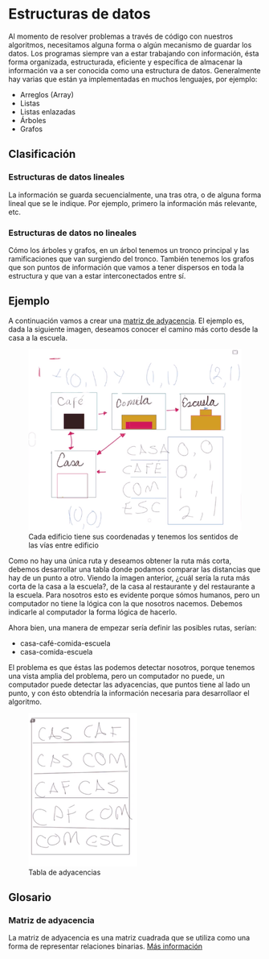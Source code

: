 # Estructuras de datos

Al momento de resolver problemas a través de código con nuestros algoritmos, necesitamos alguna forma o algún mecanismo de guardar los datos. Los programas siempre van a estar trabajando con información, ésta forma organizada, estructurada, eficiente y específica de almacenar la información va a ser conocida como una estructura de datos. Generalmente hay varias que están ya implementadas en muchos lenguajes, por ejemplo:

- Arreglos (Array)
- Listas
- Listas enlazadas
- Árboles
- Grafos

## Clasificación

### Estructuras de datos lineales

La información se guarda secuencialmente, una tras otra, o de alguna forma lineal que se le indique. Por ejemplo, primero la información más relevante, etc.

### Estructuras de datos no lineales

Cómo los árboles y grafos, en un árbol tenemos un tronco principal y las ramificaciones que van surgiendo del tronco. También tenemos los grafos que son puntos de información que vamos a tener dispersos en toda la estructura y que van a estar interconectados entre sí.


## Ejemplo

A continuación vamos a crear una [matriz de adyacencia](#matriz-de-adyacencia). El ejemplo es, dada la siguiente imagen, deseamos conocer el camino más corto desde la casa a la escuela.

<figure>
    <img id="img1" src="../../assets/introduccion_a_los_algoritmos/estructuras_de_datos/1.png" alt="img1"/>
    <figcaption>Cada edificio tiene sus coordenadas y tenemos los sentidos de las vías entre edificio</figcaption>
</figure>

Como no hay una única ruta y deseamos obtener la ruta más corta, debemos desarrollar una tabla donde podamos comparar las distancias que hay de un punto a otro. Viendo la imagen anterior, ¿cuál sería la ruta más corta de la casa a la escuela?, de la casa al restaurante y del restaurante a la escuela. Para nosotros esto es evidente porque sómos humanos, pero un computador no tiene la lógica con la que nosotros nacemos. Debemos indicarle al computador la forma lógica de hacerlo.

Ahora bien, una manera de empezar sería definir las posibles rutas, serían:

- casa-café-comida-escuela
- casa-comida-escuela

El problema es que éstas las podemos detectar nosotros, porque tenemos una vista amplia del problema, pero un computador no puede, un computador puede detectar las adyacencias, que puntos tiene al lado un punto, y con ésto obtendría la información necesaria para desarrollaor el algoritmo.

<figure>
    <img id="img2" src="../../assets/introduccion_a_los_algoritmos/estructuras_de_datos/2.png" alt="img2"/>
    <figcaption>Tabla de adyacencias</figcaption>
</figure>

## Glosario

### Matriz de adyacencia

La matriz de adyacencia es una matriz cuadrada que se utiliza como una forma de representar relaciones binarias. [Más información](https://es.wikipedia.org/wiki/Matriz_de_adyacencia)

